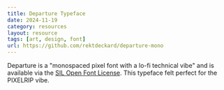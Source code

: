 ```yaml
---
title: Departure Typeface
date: 2024-11-19
category: resources
layout: resource
tags: [art, design, font]
url: https://github.com/rektdeckard/departure-mono
---
```



Departure is a "monospaced pixel font with a lo-fi technical vibe" and is available via the [SIL Open Font License](https://openfontlicense.org). This typeface felt perfect for the PIXELRIP vibe. 